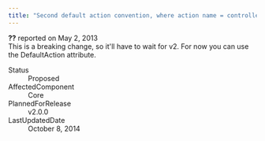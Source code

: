 ```yaml
---
title: "Second default action convention, where action name = controller name #1149"
---
```

<div class="issue-report">
   <div class="issue-header"><b>??</b> reported on 
      <time datetime="2013-05-02T09:05:18.403-07:00" title="2013-05-02T09:05:18.403-07:00">May 2, 2013</time>
   </div>
   <div class="issue-message" markdown="1">This is a breaking change, so it'll have to wait for v2. For now you can use the DefaultAction attribute.
      
   </div>
   <div class="issue-footer">
      <dl>
         <dt>Status</dt>
         <dd>Proposed</dd>
         <dt>AffectedComponent</dt>
         <dd>Core</dd>
         <dt>PlannedForRelease</dt>
         <dd>v2.0.0</dd>
         <dt>LastUpdatedDate</dt>
         <dd>
            <time datetime="2014-10-08T11:59:21.793-07:00" title="2014-10-08T11:59:21.793-07:00">October 8, 2014</time>
         </dd>
      </dl>
   </div>
</div>